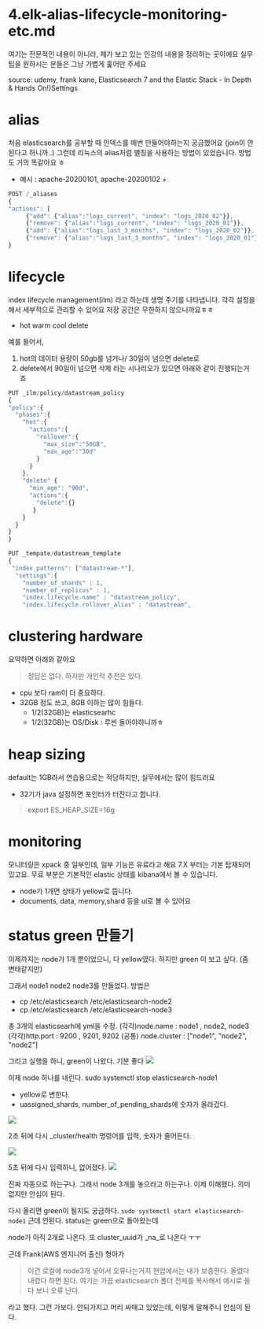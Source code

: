 # 4.elk-alias-lifecycle-monitoring-etc.md

여기는 전문적인 내용이 아니라, 
제가 보고 있는 인강의 내용을 정리하는 곳이에요
실무 팁을 원하시는 분들은 그냥 가볍게 훑어만 주세요

source: udemy, frank kane, Elasticsearch 7 and the Elastic Stack - In Depth & Hands On!)Settings

# alias
처음 elasticsearch를 공부할 때 인덱스를 매번 만들어야하는지 궁금했어요
(join이 안된다고 하니까..) 
그런데 리눅스의 alias처럼 별칭을 사용하는 방법이 있었습니다.
방법도 거의 똑같아요 ㅎ
 - 예시 : 	apache-20200101, apache-20200102 +
``` javascript 
POST /_aliases
{
"actions": [
     {"add": {"alias":"logs_current", "index": "logs_2020_02"}},
     {"remove": {"alias":"logs_current", "index": "logs_2020_01"}},
     {"add": {"alias":"logs_last_3_months", "index": "logs_2020_02"}},
     {"remove": {"alias":"logs_last_3_months", "index": "logs_2020_01"}},
}
```

# lifecycle
index lifecycle management(ilm) 라고 하는데 생명 주기를 나타냅니다.
각각 설정을 해서 세부적으로 관리할 수 있어요
저장 공간은 무한하지 않으니까요ㅎㅎ

- hot warm cool delete

예를 들어서,
1. hot의 데이터 용량이 50gb를 넘거나/ 30일이 넘으면 delete로 
2. delete에서 90일이 넘으면 삭제
라는 시나리오가 있으면 아래와 같이 진행되는거죠

 ``` javascript 
 PUT _ilm/policy/datastream_policy
{
 "policy":{
   "phases":{
     "hot":{
       "actions":{
         "rollover":{
           "max_size":"50GB",
           "max_age":"30d"
         }
       }
     },
     "delete" {
       "min_age": "90d",
       "actions":{
         "delete":{}
   		}
     }
   }
 }
}

PUT _tempate/datastream_template
{
  "index_patterns": ["datastream-*"],
   "settings":{
     "number_of_shards" : 1,
     "number_of_replicas" : 1,
   	 "index.lifecycle.name" : "datastream_policy",
     "index.lifecycle.rollover_alias" : "datastream",
 ```

# clustering hardware
요약하면 아래와 같아요
> 정답은 없다. 하지만 개인적 추천은 있다.

- cpu 보다 ram이 더 중요하다.
- 32GB 정도 쓰고, 8GB 이하는 많이 힘들다.
    - 1/2(32GB)는 elasticsearhc
    - 1/2(32GB)는 OS/Disk : 루씬 돌아야하니까ㅎ

# heap sizing
 default는 1GB라서 연습용으로는 적당하지만, 실무에서는 많이 힘드러요
 - 32기가 java 설정하면 포인터가 터진다고 합니다.
 > export ES_HEAP_SIZE=16g

# monitoring
모니터링은 xpack 중 일부인데, 일부 기능은 유료라고 해요
7.X 부터는 기본 탑재되어 있고요.
무료 부분은 기본적인 elastic 상태를 kibana에서 볼 수 있습니다.

- node가 1개면 상태가 yellow로 뜹니다.
- documents, data, memory,shard 등을 ui로 볼 수 있어요

# status green 만들기
이제까지는 node가 1개 뿐이었으니, 다 yellow였다.
하지만 green 이 보고 싶다. (좀 변태같지만)

그래서 node1 node2 node3를 만들었다. 방법은 
- cp /etc/elasticsearch /etc/elasticsearch-node2
- cp /etc/elasticsearch /etc/elasticsearch-node3

총 3개의 elasticsearh에 yml을 수정.
(각각)node.name : node1 , node2, node3
(각각)http.port : 9200 , 9201, 9202
(공통) node.cluster :  ["node1", "node2", "node2"]

그리고 실행을 하니, green이 나왔다. 기분 좋다
![](https://images.velog.io/images/deet1107/post/8cd45415-38ce-4649-b3be-365d22bd6aa3/image.png)

이제 node 하나를 내린다.
sudo systemctl stop elasticsearch-node1
- yellow로 변한다.
- uassigned_shards, number_of_pending_shards에 숫자가 올라갔다.

![](https://images.velog.io/images/deet1107/post/c6bd5209-e7c8-475b-9b5d-d4bf09a75519/image.png)

2초 뒤에 다시 _cluster/health 명령어를 입력, 숫자가 줄어든다.

![](https://images.velog.io/images/deet1107/post/c680589b-756a-4848-b731-5c1c18497eff/image.png)

5초 뒤에 다시 입력하니, 없어졌다.
![](https://images.velog.io/images/deet1107/post/1926247d-97de-4a84-b58f-b1efbe9f0a26/image.png)

진짜 자동으로 하는구나. 그래서 node 3개를 놓으라고 하는구나.
이제 이해했다. 의미 없지만 안심이 된다.

다시 올리면 green이 될지도 궁금하다.
`sudo systemctl start elasticsearch-node1`
근데 안된다. status는 green으로 돌아왔는데

node가 아직 2개로 나온다. 또 cluster_uuid가 _na_로 나온다 ㅜㅜ

근데 Frank(AWS 엔지니어 출신) 형아가 
> 이건 로컬에 node3개 넣어서 오류나는거지
> 현업에서는 내가 보증한다. 올렸다 내렸다 하면 된다.
> 여기는 가끔 elasticsearch 폴더 전체를 복사해서 예시로 들다 보니 오류 난다.

라고 했다. 그런 가보다. 안되가지고 머리 싸매고 있었는데, 이렇게 말해주니 안심이 된다. 